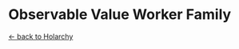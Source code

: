 # Observable Value Worker Family
[<- back to Holarchy](../README.md)

<!-- reference -->
<!-- external references -->
[arccore filter]: https://encapsule.io/docs/ARCcore/filter
[arccore identifier]: https://encapsule.io/docs/ARCcore/identifier
<!-- core references -->
[ocd]: ./core/observable-controller-data.md
[opc]: ./core/observable-process-controller.md
[apm]: ./core/abstract-process-model.md
[top]: ./core/transition-operator.md
[act]: ./core/controller-action.md
[cp]: ./core/cell-procssor.md
[cm]: ./core/cell-model.md
<!-- root reference -->
[top list]: ../transition-operator-apis.md
[act list]: ../controller-action-apis.md
